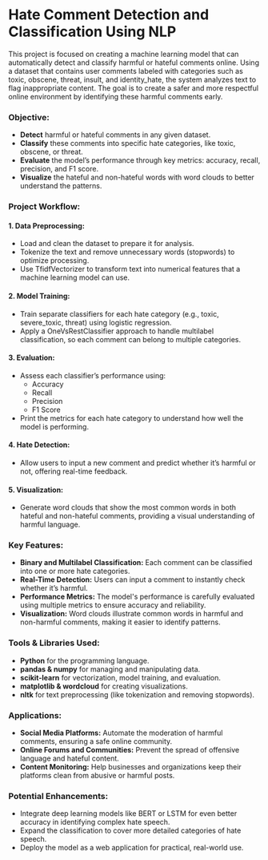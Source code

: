 # **Hate Comment Detection and Classification Using NLP**

This project is focused on creating a machine learning model that can automatically detect and classify harmful or hateful comments online. Using a dataset that contains user comments labeled with categories such as toxic, obscene, threat, insult, and identity_hate, the system analyzes text to flag inappropriate content. The goal is to create a safer and more respectful online environment by identifying these harmful comments early.

### **Objective:**
- **Detect** harmful or hateful comments in any given dataset.
- **Classify** these comments into specific hate categories, like toxic, obscene, or threat.
- **Evaluate** the model’s performance through key metrics: accuracy, recall, precision, and F1 score.
- **Visualize** the hateful and non-hateful words with word clouds to better understand the patterns.

### **Project Workflow:**

#### 1. **Data Preprocessing:**
   - Load and clean the dataset to prepare it for analysis.
   - Tokenize the text and remove unnecessary words (stopwords) to optimize processing.
   - Use TfidfVectorizer to transform text into numerical features that a machine learning model can use.

#### 2. **Model Training:**
   - Train separate classifiers for each hate category (e.g., toxic, severe_toxic, threat) using logistic regression.
   - Apply a OneVsRestClassifier approach to handle multilabel classification, so each comment can belong to multiple categories.

#### 3. **Evaluation:**
   - Assess each classifier’s performance using:
     - Accuracy
     - Recall
     - Precision
     - F1 Score
   - Print the metrics for each hate category to understand how well the model is performing.

#### 4. **Hate Detection:**
   - Allow users to input a new comment and predict whether it’s harmful or not, offering real-time feedback.

#### 5. **Visualization:**
   - Generate word clouds that show the most common words in both hateful and non-hateful comments, providing a visual understanding of harmful language.

### **Key Features:**
- **Binary and Multilabel Classification:** Each comment can be classified into one or more hate categories.
- **Real-Time Detection:** Users can input a comment to instantly check whether it’s harmful.
- **Performance Metrics:** The model's performance is carefully evaluated using multiple metrics to ensure accuracy and reliability.
- **Visualization:** Word clouds illustrate common words in harmful and non-harmful comments, making it easier to identify patterns.

### **Tools & Libraries Used:**
- **Python** for the programming language.
- **pandas & numpy** for managing and manipulating data.
- **scikit-learn** for vectorization, model training, and evaluation.
- **matplotlib & wordcloud** for creating visualizations.
- **nltk** for text preprocessing (like tokenization and removing stopwords).

### **Applications:**
- **Social Media Platforms:** Automate the moderation of harmful comments, ensuring a safe online community.
- **Online Forums and Communities:** Prevent the spread of offensive language and hateful content.
- **Content Monitoring:** Help businesses and organizations keep their platforms clean from abusive or harmful posts.

### **Potential Enhancements:**
- Integrate deep learning models like BERT or LSTM for even better accuracy in identifying complex hate speech.
- Expand the classification to cover more detailed categories of hate speech.
- Deploy the model as a web application for practical, real-world use.

